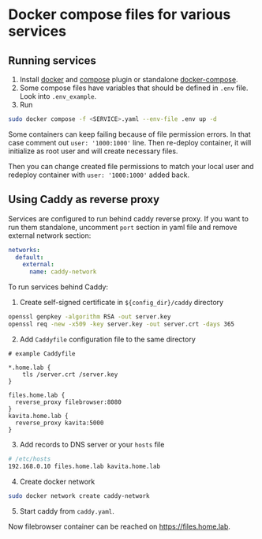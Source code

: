 # Docker compose files for various services

## Running services

1. Install [docker](https://docs.docker.com/engine/install/) and [compose](https://docs.docker.com/compose/install/linux/) plugin or standalone [docker-compose](https://pypi.org/project/docker-compose/).
2. Some compose files have variables that should be defined in `.env` file. Look into `.env_example`.
3. Run

```bash
sudo docker compose -f <SERVICE>.yaml --env-file .env up -d
```

Some containers can keep failing because of file permission errors. In that case comment out
`user: '1000:1000'` line. Then re-deploy container, it will initialize as root user and will create necessary files.

Then you can change created file permissions to match your local user and redeploy container with `user: '1000:1000'` added back.

## Using Caddy as reverse proxy

Services are configured to run behind caddy reverse proxy. If you want to run them standalone, uncomment `port` section in yaml file and remove external network section:

```yaml
networks:
  default:
    external:
      name: caddy-network
```

To run services behind Caddy:

1. Create self-signed certificate in `${config_dir}/caddy` directory

```bash
openssl genpkey -algorithm RSA -out server.key
openssl req -new -x509 -key server.key -out server.crt -days 365
```

2. Add `Caddyfile` configuration file to the same directory

```
# example Caddyfile

*.home.lab {
    tls /server.crt /server.key
}

files.home.lab {
  reverse_proxy filebrowser:8080
}
kavita.home.lab {
  reverse_proxy kavita:5000
}
```

3. Add records to DNS server or your `hosts` file

```bash
# /etc/hosts
192.168.0.10 files.home.lab kavita.home.lab
```

4. Create docker network

```bash
sudo docker network create caddy-network
```

5. Start caddy from `caddy.yaml`.

Now filebrowser container can be reached on https://files.home.lab.

